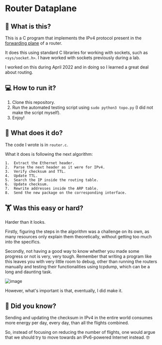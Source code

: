 # Router Dataplane

## 📡 What is this?

This is a C program that implements the IPv4 protocol present in the [forwarding plane](https://en.wikipedia.org/wiki/Forwarding_plane) of a router.

It does this using standard C libraries for working with sockets, such as `<sys/socket.h>`. I have worked with sockets previously during a lab.

I worked on this during April 2022 and in doing so I learned a great deal about routing.

## 💻 How to run it?

1.  Clone this repository.
2.  Run the automated testing script using `sudo python3 topo.py` (I did not make the script myself).
3.  Enjoy!

## 📶 What does it do?

The code I wrote is in `router.c`.

What it does is following the next algorithm:

```
1.  Extract the Ethernet header.
2.  Parse the next header as it were for IPv4.
3.  Verify checksum and TTL.
4.  Update TTL.
5.  Search the IP inside the routing table.
6.  Update checksum.
7.  Rewrite addresses inside the ARP table.
8.  Send the new package on the corresponding interface.
```

## 🏋️ Was this easy or hard?

Harder than it looks.

Firstly, figuring the steps in the algorithm was a challenge on its own, as many resources only explain them theoretically, without getting too much into the specifics.

Secondly, not having a good way to know whether you made some progress or not is very, very tough. Remember that writing a program like this leaves you with very little room to debug, other than running the routers manually and testing their functionalities using tcpdump, which can be a long and daunting task.

![image](https://user-images.githubusercontent.com/74200913/224244718-b450ba63-96d1-49c4-9d37-c056d5a332bd.png)

However, what's important is that, eventually, I did make it.

## 🤔 Did you know?

Sending and updating the checksum in IPv4 in the entire world consumes more energy per day, every day, than all the flights combined.

So, instead of focusing on reducing the number of flights, one would argue that we should try to move towards an IPv6-powered Internet instead. 🤓

